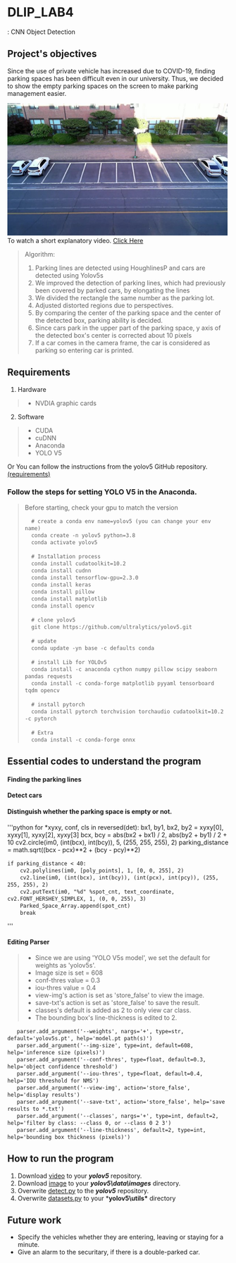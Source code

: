 # DLIP_LAB4 
: CNN Object Detection

## Project's objectives
Since the use of private vehicle has increased due to COVID-19, finding parking spaces has been difficult even in our university.
Thus, we decided to show the empty parking spaces on the screen to make parking management easier.

<img src="https://github.com/chloerudals/DLIP_LAB4/blob/main/Img.jpg" width="500px" height="300px" title="px(픽셀) 크기 설정" alt="parking lot"></img><br/>
To watch a short explanatory video. [Click Here]()

> Algorithm:
> 1. Parking lines are detected using HoughlinesP and cars are detected using Yolov5s
> 2. We improved the detection of parking lines, which had previously been covered by parked cars, by elongating the lines
> 3. We divided the rectangle the same number as the parking lot. 
> 4. Adjusted distorted regions due to perspectives. 
> 5. By comparing the center of the parking space and the center of the detected box, parking ability is decided. 
> 6. Since cars park in the upper part of the parking space, y axis of the detected box's center is corrected about 10 pixels
> 7. If a car comes in the camera frame, the car is considered as parking so entering car is printed.


## Requirements
1. Hardware
> * NVDIA graphic cards
2. Software
> * CUDA
> * cuDNN
> * Anaconda
> * YOLO V5

Or You can follow the instructions from the yolov5 GitHub repository. [(requirements)](https://github.com/ultralytics/yolov5/blob/master/requirements.txt)

### Follow the steps for setting YOLO V5 in the Anaconda. 
>   Before starting, check your gpu to match the version
>   
>       # create a conda env name=yolov5 (you can change your env name)
>       conda create -n yolov5 python=3.8
>       conda activate yolov5
>       
>       # Installation process
>       conda install cudatoolkit=10.2
>       conda install cudnn
>       conda install tensorflow-gpu=2.3.0
>       conda install keras
>       conda install pillow
>       conda install matplotlib
>       conda install opencv
>       
>       # clone yolov5
>       git clone https://github.com/ultralytics/yolov5.git
>       
>       # update
>       conda update -yn base -c defaults conda
>       
>       # install Lib for YOLOv5
>       conda install -c anaconda cython numpy pillow scipy seaborn pandas requests
>       conda install -c conda-forge matplotlib pyyaml tensorboard tqdm opencv 
>   
>       # install pytorch
>       conda install pytorch torchvision torchaudio cudatoolkit=10.2 -c pytorch
>      
>       # Extra
>       conda install -c conda-forge onnx
    

## Essential codes to understand the program

#### Finding the parking lines


#### Detect cars


#### Distinguish whether the parking space is empty or not.

'''python
for *xyxy, conf, cls in reversed(det):
    bx1, by1, bx2, by2 = xyxy[0], xyxy[1], xyxy[2], xyxy[3]
    bcx, bcy = abs(bx2 + bx1) / 2, abs(by2 + by1) / 2 + 10
    cv2.circle(im0, (int(bcx), int(bcy)), 5, (255, 255, 255), 2)
    parking_distance = math.sqrt((bcx - pcx)**2 + (bcy - pcy)**2)

    if parking_distance < 40:
        cv2.polylines(im0, [poly_points], 1, [0, 0, 255], 2)
        cv2.line(im0, (int(bcx), int(bcy)), (int(pcx), int(pcy)), (255, 255, 255), 2)
        cv2.putText(im0, "%d" %spot_cnt, text_coordinate, cv2.FONT_HERSHEY_SIMPLEX, 1, (0, 0, 255), 3)
        Parked_Space_Array.append(spot_cnt)
        break
'''

#### Editing Parser
>   - Since we are using 'YOLO V5s model', we set the default for weights as 'yolov5s'. 
>   - Image size is set = 608
>   - conf-thres value = 0.3
>   - iou-thres value = 0.4
>   - view-img's action is set as 'store_false' to view the image.
>   - save-txt's action is set as 'store_false' to save the result.
>   - classes's default is added as 2 to only view car class.
>   - The bounding box's line-thickness is edited to 2.
>       
       parser.add_argument('--weights', nargs='+', type=str, default='yolov5s.pt', help='model.pt path(s)')
       parser.add_argument('--img-size', type=int, default=608, help='inference size (pixels)')
       parser.add_argument('--conf-thres', type=float, default=0.3, help='object confidence threshold') 
       parser.add_argument('--iou-thres', type=float, default=0.4, help='IOU threshold for NMS')
       parser.add_argument('--view-img', action='store_false', help='display results')
       parser.add_argument('--save-txt', action='store_false', help='save results to *.txt')
       parser.add_argument('--classes', nargs='+', type=int, default=2, help='filter by class: --class 0, or --class 0 2 3')
       parser.add_argument('--line-thickness', default=2, type=int, help='bounding box thickness (pixels)')






## How to run the program
1. Download [video](https://drive.google.com/file/d/170Ccn_BTxPyWlN8Trfk9KXK6ykQmQNAW/view?usp=sharing) to your ***yolov5*** repository.
2. Download [image](https://github.com/chloerudals/DLIP_LAB4/blob/main/Img.jpg) to your ***yolov5\data\images*** directory.
3. Overwrite [detect.py](https://github.com/chloerudals/DLIP_LAB4/blob/main/detect.py) to the ***yolov5*** repository.
4. Overwrite [datasets.py](https://github.com/chloerudals/DLIP_LAB4/blob/main/datasets.py) to your ***yolov5\utils\*** directory

## Future work
- Specify the vehicles whether they are entering, leaving or staying for a minute.
- Give an alarm to the securitary, if there is a double-parked car.
